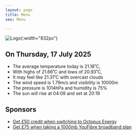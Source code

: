 ```yaml
---
layout: page
title: Menu
seo: Menu

---
```


![Logo](/images/logo.jpg){:width="832px"}

<!-- weather_marker starts -->
## On Thursday, 17 July 2025

- The average temperature today is 21.18˚C,
- With highs of 21.66˚C and lows of 20.93˚C,
- It may feel like 21.31˚C with overcast clouds
- The wind speed is 1.79m/s and visibility is 10000m
- The pressure is 1014hPa and humidity is 75%
- The sun will rise at 04:09 and set at 20:19

<!-- weather_marker ends -->

## Sponsors

- [Get £50 credit when switching to Octopus Energy](https://bit.ly/3oD1nnS)
- [Get £75 when taking a 1000mb YouFibre broadband plan](https://aklam.io/91zWhU?)
